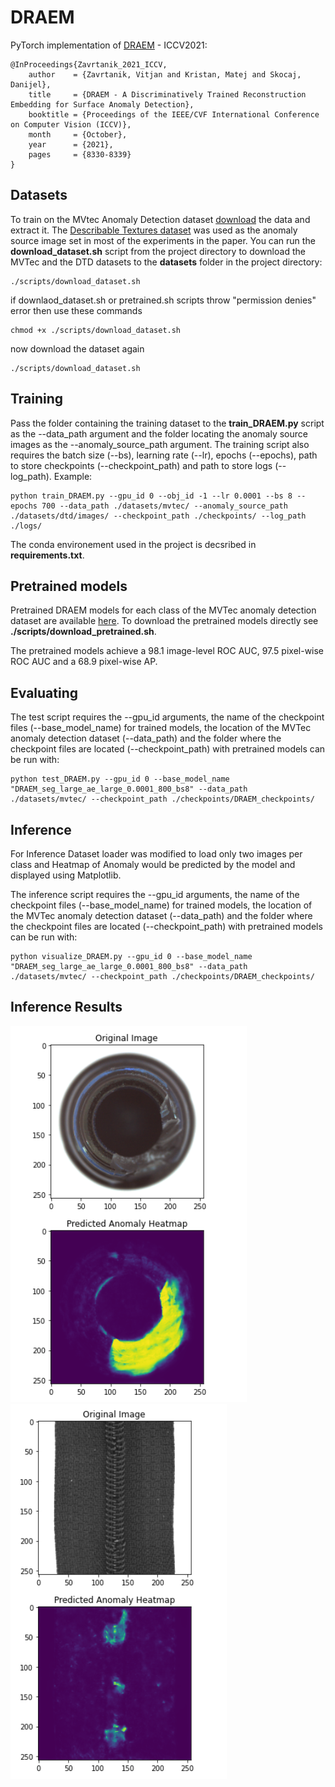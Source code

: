 # DRAEM

PyTorch implementation of [DRAEM](https://openaccess.thecvf.com/content/ICCV2021/papers/Zavrtanik_DRAEM_-_A_Discriminatively_Trained_Reconstruction_Embedding_for_Surface_Anomaly_ICCV_2021_paper.pdf) - ICCV2021:

```
@InProceedings{Zavrtanik_2021_ICCV,
    author    = {Zavrtanik, Vitjan and Kristan, Matej and Skocaj, Danijel},
    title     = {DRAEM - A Discriminatively Trained Reconstruction Embedding for Surface Anomaly Detection},
    booktitle = {Proceedings of the IEEE/CVF International Conference on Computer Vision (ICCV)},
    month     = {October},
    year      = {2021},
    pages     = {8330-8339}
}
```
## Datasets
To train on the MVtec Anomaly Detection dataset [download](https://www.mvtec.com/company/research/datasets/mvtec-ad)
the data and extract it. The [Describable Textures dataset](https://www.robots.ox.ac.uk/~vgg/data/dtd/) was used as the anomaly source 
image set in most of the experiments in the paper. You can run the **download_dataset.sh** script from the project directory
to download the MVTec and the DTD datasets to the **datasets** folder in the project directory:
```
./scripts/download_dataset.sh
```
if downlaod_dataset.sh or pretrained.sh scripts  throw "permission denies" error then use these commands

```
chmod +x ./scripts/download_dataset.sh
```
now download the dataset again

```
./scripts/download_dataset.sh
```

## Training
Pass the folder containing the training dataset to the **train_DRAEM.py** script as the --data_path argument and the
folder locating the anomaly source images as the --anomaly_source_path argument. 
The training script also requires the batch size (--bs), learning rate (--lr), epochs (--epochs), path to store checkpoints
(--checkpoint_path) and path to store logs (--log_path).
Example:

```
python train_DRAEM.py --gpu_id 0 --obj_id -1 --lr 0.0001 --bs 8 --epochs 700 --data_path ./datasets/mvtec/ --anomaly_source_path ./datasets/dtd/images/ --checkpoint_path ./checkpoints/ --log_path ./logs/
```

The conda environement used in the project is decsribed in **requirements.txt**.

## Pretrained models
Pretrained DRAEM models for each class of the MVTec anomaly detection dataset are available [here](https://drive.google.com/uc?id=1eOE8wXNihjsiDvDANHFbg_mQkLesDrs1).
To download the pretrained models directly see **./scripts/download_pretrained.sh**.

The pretrained models achieve a 98.1 image-level ROC AUC, 97.5 pixel-wise ROC AUC and a 68.9 pixel-wise AP.


## Evaluating
The test script requires the --gpu_id arguments, the name of the checkpoint files (--base_model_name) for trained models, the 
location of the MVTec anomaly detection dataset (--data_path) and the folder where the checkpoint files are located (--checkpoint_path)
with pretrained models can be run with:

```
python test_DRAEM.py --gpu_id 0 --base_model_name "DRAEM_seg_large_ae_large_0.0001_800_bs8" --data_path ./datasets/mvtec/ --checkpoint_path ./checkpoints/DRAEM_checkpoints/
```

## Inference
For Inference Dataset loader was modified to load only two images per class and Heatmap of Anomaly would be predicted by the model and displayed using Matplotlib.

The inference script requires the --gpu_id arguments, the name of the checkpoint files (--base_model_name) for trained models, the 
location of the MVTec anomaly detection dataset (--data_path) and the folder where the checkpoint files are located (--checkpoint_path)
with pretrained models can be run with:

```
python visualize_DRAEM.py --gpu_id 0 --base_model_name "DRAEM_seg_large_ae_large_0.0001_800_bs8" --data_path ./datasets/mvtec/ --checkpoint_path ./checkpoints/DRAEM_checkpoints/
```
## Inference Results
![Screenshot](images/result_1.PNG)
![Screenshot](images/result_2.PNG)


